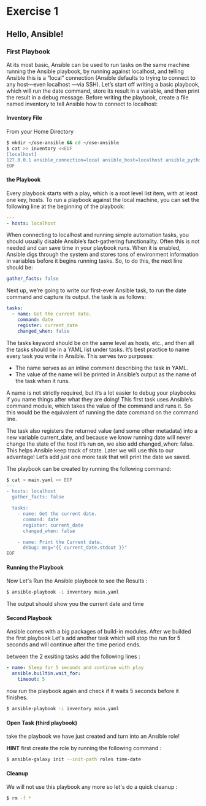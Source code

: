 # Exercise 1

## Hello, Ansible!

### First Playbook

At its most basic, Ansible can be used to run tasks on the same machine running the Ansible playbook, by running against localhost, and telling Ansible this is a “local” connection (Ansible defaults to trying to connect to any host—even localhost —via SSH).
Let’s start off writing a basic playbook, which will run the date command, store its result in a variable, and then print the result in a debug message.
Before writing the playbook, create a file named inventory to tell Ansible how to connect to localhost:

#### Inventory File
From your Home Directory
```bash
$ mkdir ~/ose-ansible && cd ~/ose-ansible
$ cat >> inventory <<EOF
[localhost]
127.0.0.1 ansible_connection=local ansible_host=localhost ansible_python_interpreter=/usr/bin/python3
EOF
```

#### the Playbook

Every playbook starts with a play, which is a root level list item, with at least one key, hosts. To run a playbook against the local machine, you can set the following line at the beginning of the playbook:
```yaml
---
- hosts: localhost
```
When connecting to localhost and running simple automation tasks, you should usually disable Ansible’s fact-gathering functionality. Often this is not needed and can save time in your playbook runs. When it is enabled, Ansible digs through the system and stores tons of environment information in variables before it begins running tasks.
So, to do this, the next line should be:
```yaml
gather_facts: false
```

Next up, we’re going to write our first-ever Ansible task, to run the date command and capture its output. the task is as follows:
```yaml
tasks:
  - name: Get the current date.
    command: date
    register: current_date
    changed_when: false
```
The tasks keyword should be on the same level as hosts, etc., and then all the tasks should be in a YAML list under tasks.
It’s best practice to name every task you write in Ansible. This serves two purposes:

  - The name serves as an inline comment describing the task in YAML.
  - The value of the name will be printed in Ansible’s output as the name of the task when it runs.

A name is not strictly required, but it’s a lot easier to debug your playbooks if you name things after what they are doing!
This first task uses Ansible’s command module, which takes the value of the command and runs it. So this would be the equivalent of running the date command on the command line.

The task also registers the returned value (and some other metadata) into a new variable current_date, and because we know running date will never change the state of the host it’s run on, we also add changed_when: false. This helps Ansible keep track of state. Later we will use this to our advantage!
Let’s add just one more task that will print the date we saved. 

The playbook can be created by running the following command:
```bash
$ cat > main.yaml << EOF
---
- hosts: localhost
  gather_facts: false

  tasks:
    - name: Get the current date.
      command: date
      register: current_date
      changed_when: false

    - name: Print the Current date.
      debug: msg="{{ current_date.stdout }}"
EOF
```

#### Running the Playbook

Now Let's Run the Ansible playbook to see the Results :
```bash
$ ansible-playbook -i inventory main.yaml
```

The output should show you the current date and time 

#### Second Playbook

Ansible comes with a big packages of build-in modules. After we builded the first playbook Let's add another task which will stop the run for 5 seconds and will continue after the time period ends.

between the 2 exsiting tasks add the following lines :

```yaml
- name: Sleep for 5 seconds and continue with play
  ansible.builtin.wait_for:
    timeout: 5
```

now run the playbook again and check if it waits 5 seconds before it finishes.
```bash
$ ansible-playbook -i inventory main.yaml
```

#### Open Task (third playbook)

take the playbook we have just created and turn into an Ansible role!

**HINT**
first create the role by running the following command :

```bash
$ ansible-galaxy init --init-path roles time-date
```

#### Cleanup 

We will not use this playbook any more so let's do a quick cleanup :
```bash
$ rm -f *
```
